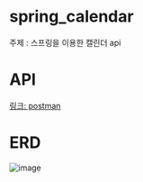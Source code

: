 # spring_calendar

주제 : 스프링을 이용한 캘린더 api

# API
[링크: postman](https://documenter.getpostman.com/view/18429295/2sAY4xAMVN)
# ERD
![image](https://github.com/user-attachments/assets/b7b044cf-019c-4e63-9a28-37ddb222f53e)
